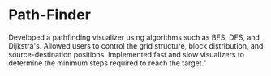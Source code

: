 # Path-Finder
Developed a pathfinding visualizer using algorithms such as BFS, DFS, and Dijkstra's. Allowed users to control the grid structure, block distribution, and source-destination positions. Implemented fast and slow visualizers to determine the minimum steps required to reach the target."
